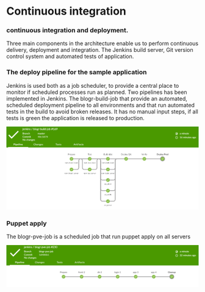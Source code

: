 # Continuous integration
### continuous integration and deployment.
Three main components in the architecture enable us to perform continuous delivery, deployment and integration.
The Jenkins build server, Git version control system and automated tests of application.

### The deploy pipeline for the sample application
Jenkins is used both as a job scheduler, to provide a central place to monitor if scheduled processes run as planned.
Two pipelines has been implemented in Jenkins. The blogr-build-job that provide an automated, scheduled deployment
pipeline to all environments and that run automated tests in the build to avoid broken releases. It has no manual
input steps, if all tests is green the application is released to production.

![The Sample application build pipeline](blogr-build-job.png)

### Puppet apply
 The blogr-pve-job is a scheduled job that run puppet apply on all servers

![The Puppet Apply pipeline](blogr-pve-job.png)